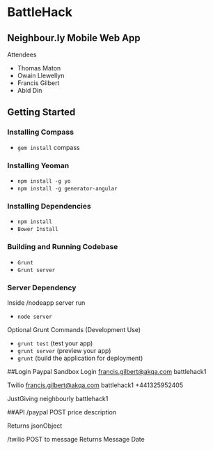 BattleHack
==========

Neighbour.ly Mobile Web App
---------------------------

Attendees
- Thomas Maton
- Owain Llewellyn
- Francis Gilbert
- Abid Din

## Getting Started

### Installing Compass
- `gem install` compass

### Installing Yeoman
- `npm install -g yo`
- `npm install -g generator-angular`

### Installing Dependencies
- `npm install`
- `Bower Install`

### Building and Running Codebase
- `Grunt`
- `Grunt server`

### Server Dependency
Inside /nodeapp server run
- `node server `

Optional Grunt Commands (Development Use)
- `grunt test` (test your app)
- `grunt server` (preview your app)
- `grunt` (build the application for deployment)

##Login
Paypal Sandbox Login
francis.gilbert@akqa.com
battlehack1

Twilio
francis.gilbert@akqa.com
battlehack1
+441325952405

JustGiving
neighbourly
battlehack1


##API
/paypal
POST
price
description

Returns
jsonObject

/twilio
POST
to
message
Returns
Message Date
